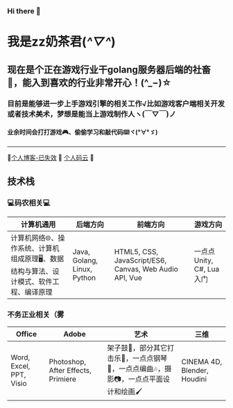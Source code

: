 ### Hi there 👋
# 我是zz奶茶君(*^▽^*)
## 现在是个正在游戏行业干golang服务器后端的社畜:necktie:，能入到喜欢的行业非常开心！(^_−)☆
### 目前是能够进一步上手游戏引擎的相关工作√比如游戏客户端相关开发或者技术美术，梦想是能当上游戏制作人ヽ(￣▽￣)ノ
#### 业余时间会打打游戏:video_game:、偷偷学习和敲代码:keyboard:ヾ(°∀°ゞ)

------

:link:[个人博客-已失效](http://www.zzmilktea.codes/) :link: [个人码云](https://gitee.com/zzmilktea) :link: 

## 技术栈

### :computer:码农相关:computer:

| 计算机通用                                                   | 后端方向            | 前端方向                                                     | 游戏方向            |
| ------------------------------------------------------------ | ------------------- | ------------------------------------------------------------ | ------------------- |
| 计算机网络:globe_with_meridians:、操作系统、计算机组成原理:desktop_computer:、数据结构与算法、设计模式、软件工程、编译原理 | Java, Golang, Linux, Python | HTML5, CSS, JavaScript/ES6, Canvas, Web Audio API, Vue | 一点点Unity, C#, Lua入门 |
### 不务正业相关（雾

| Office                  | Adobe                              | 艺术                                                         | 三维                        |
| ----------------------- | ---------------------------------- | ------------------------------------------------------------ | --------------------------- |
| Word, Excel, PPT, Visio | Photoshop, After Effects, Primiere | 架子鼓:drum:，部分其它打击乐:drum:，一点点钢琴:musical_keyboard:，一点点编曲:notes:，摄影:camera:，一点点平面设计和绘画:paintbrush: | CINEMA 4D, Blender, Houdini |





<!--
**ZZMilkTEA/ZZMilkTEA** is a ✨ _special_ ✨ repository because its `README.md` (this file) appears on your GitHub profile.

Here are some ideas to get you started:

- 🔭 I’m currently working on ...
- 🌱 I’m currently learning ...
- 👯 I’m looking to collaborate on ...
- 🤔 I’m looking for help with ...
- 💬 Ask me about ...
- 📫 How to reach me: ...
- 😄 Pronouns: ...
- ⚡ Fun fact: ...
-->
